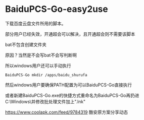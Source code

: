 # BaiduPCS-Go-easy2use
下载百度云盘文件所用的脚本。

部分用户已经失效，开通超会可以解决，且开通超会则不需要该脚本

bat不包含创建文件夹

原因？当然是不会写bat不会写判断啊

所以windows用户还可以手动执行

```
BaiduPCS-Go mkdir /apps/baidu_shurufa
```

然后windows用户要确保PATH配置为可以BaiduPCS-Go直接执行

或者新建BaiduPCS-Go.exe的快捷方式重命名为BaiduPCS-Go再扔进C:\Windows\并修改批处理文件加上".lnk"

https://www.coolapk.com/feed/9784319 酷安原方案分享动态


